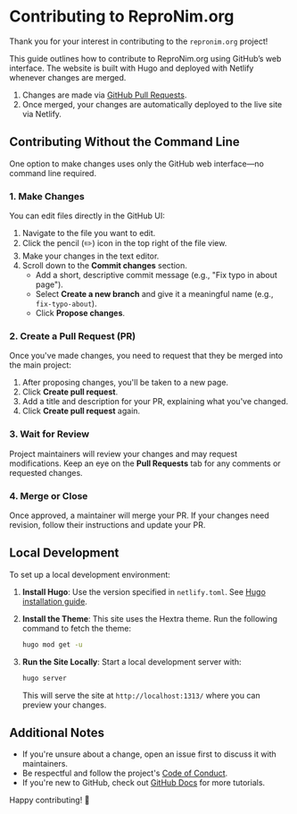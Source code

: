 # Contributing to ReproNim.org

Thank you for your interest in contributing to the `repronim.org` project!

This guide outlines how to contribute to ReproNim.org using GitHub’s web interface. The website is built with Hugo and deployed with Netlify whenever changes are merged.

1. Changes are made via [GitHub Pull Requests](https://docs.github.com/en/pull-requests/collaborating-with-pull-requests).
2. Once merged, your changes are automatically deployed to the live site via Netlify.

## Contributing Without the Command Line

One option to make changes uses only the GitHub web interface—no command line required.

### 1. Make Changes

You can edit files directly in the GitHub UI:

1. Navigate to the file you want to edit.
2. Click the pencil (✏️) icon in the top right of the file view.
3. Make your changes in the text editor.
4. Scroll down to the **Commit changes** section.
   - Add a short, descriptive commit message (e.g., "Fix typo in about page").
   - Select **Create a new branch** and give it a meaningful name (e.g., `fix-typo-about`).
   - Click **Propose changes**.

### 2. Create a Pull Request (PR)

Once you've made changes, you need to request that they be merged into the main project:

1. After proposing changes, you'll be taken to a new page.
2. Click **Create pull request**.
3. Add a title and description for your PR, explaining what you've changed.
4. Click **Create pull request** again.

### 3. Wait for Review

Project maintainers will review your changes and may request modifications. Keep an eye on the **Pull Requests** tab for any comments or requested changes.

### 4. Merge or Close

Once approved, a maintainer will merge your PR. If your changes need revision, follow their instructions and update your PR.

## Local Development

To set up a local development environment:

1. **Install Hugo**: Use the version specified in `netlify.toml`. See [Hugo installation guide](https://gohugo.io/getting-started/installing/).

2. **Install the Theme**: This site uses the Hextra theme. Run the following command to fetch the theme:

   ```sh
   hugo mod get -u
   ```

3. **Run the Site Locally**: Start a local development server with:

   ```sh
   hugo server
   ```

   This will serve the site at `http://localhost:1313/` where you can preview your changes.

## Additional Notes

- If you're unsure about a change, open an issue first to discuss it with maintainers.
- Be respectful and follow the project's [Code of Conduct](./code-of-conduct.md).
- If you're new to GitHub, check out [GitHub Docs](https://docs.github.com/en) for more tutorials.

Happy contributing! 🎉
